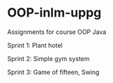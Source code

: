 # OOP-inlm-uppg
Assignments for course OOP Java

Sprint 1: Plant hotel 

Sprint 2: Simple gym system

Sprint 3: Game of fifteen, Swing
